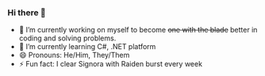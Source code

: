 ### Hi there 👋

- 🔭 I’m currently working on myself to become ~~one with the blade~~ better in coding and solving problems.
- 🌱 I’m currently learning C#, .NET platform
- 😄 Pronouns: He/Him, They/Them
- ⚡ Fun fact: I clear Signora with Raiden burst every week

<!--
**ken-layug/ken-layug** is a ✨ _special_ ✨ repository because its `README.md` (this file) appears on your GitHub profile.

Here are some ideas to get you started:

- 🔭 I’m currently working on ...
- 🌱 I’m currently learning ...
- 👯 I’m looking to collaborate on ...
- 🤔 I’m looking for help with ...
- 💬 Ask me about ...
- 📫 How to reach me: ...
- 😄 Pronouns: ...
- ⚡ Fun fact: ...
-->

